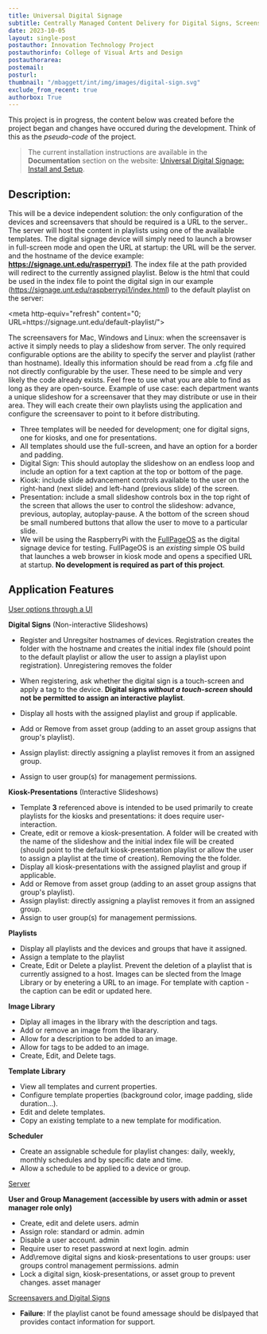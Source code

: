 ```yaml
---
title: Universal Digital Signage
subtitle: Centrally Managed Content Delivery for Digital Signs, Screensavers, Kiosks, Presentations and More.
date: 2023-10-05
layout: single-post
postauthor: Innovation Technology Project
postauthorinfo: College of Visual Arts and Design
postauthorarea: 
postemail:
posturl: 
thumbnail: "/mbaggett/int/img/images/digital-sign.svg"
exclude_from_recent: true
authorbox: True
---
```

This project is in progress, the content below was created before the project began and changes have occured during the development.  Think of this as the *pseudo-code* of the project.

> The current installation instructions are available in the **Documentation** section on the website: <a href="/mbaggett/documentation/digital-signage-install/" alt="Universal Digital Signage Install" title="Universal Digital Signage Installation info">Universal Digital Signage: Install and Setup</a>.

## Description: ##

This will be a device independent solution: the only configuration of the devices and screensavers that should be required is a URL to the server.. The server will host the content in playlists using one of the available templates. The digital signage device will simply need to launch a browser in full-screen mode and open the URL at startup: the URL will be the server. and the hostname of the device example: <b>https://signage.unt.edu/rasperrypi1</b>. The index file at the path provided will redirect to the currently assigned playlist. Below is the html that could be used in the index file to point the digital sign in our example (https://signage.unt.edu/raspberrypi1/index.html) to the default playlist on the server:

<div class="welcome-box">&lt;meta http-equiv=&quot;refresh&quot; content=&quot;0; URL=https://signage.unt.edu/default-playlist/&quot;&gt;</div>

The screensavers for Mac, Windows and Linux: when the screensaver is active it simply needs to play a slideshow from server. The only required configurable options are the ability to specify the server and playlist (rather than hostname). Ideally this information should be read from a .cfg file and not directly configurable by the user. These need to be simple and very likely the code already exists. Feel free to use what you are able to find as long as they are open-source.
Example of use case: each department wants a unique slideshow for a screensaver that they may distribute or use in their area. They will each create their own playlists using the application and configure the screensaver to point to it before distributing.
- Three templates will be needed for development; one for digital signs, one for kiosks, and one for presentations.
- All templates should use the full-screen, and have an option for a border and padding.
- Digital Sign: This should autoplay the slideshow on an endless loop and include an option for a text caption at the top or bottom of the page.
- Kiosk: include slide advancement controls available to the user on the right-hand (next slide) and left-hand (previous slide) of the screen.
- Presentation: include a small slideshow controls box in the top right of the screen that allows the user to control the slideshow: advance, previous, autoplay, autoplay-pause. A the bottom of the screen shoud be small numbered buttons that allow the user to move to a particular slide.
- We will be using the RaspberryPi with the <a href="https://www.otot.tv/fullpageos-setup-instructions/" alt="Raspberry Pi FullPageOS">FullPageOS</a> as the digital signage device for testing. FullPageOS is an <em>existing</em> simple OS build that launches a web browser in kiosk mode and opens a specified URL at startup. <b>No development is required as part of this project</b>.

## Application Features ##

<u>User options through a UI</u>

<b>Digital Signs</b> (Non-interactive Slideshows)
- Register and Unregsiter hostnames of devices. Registration creates the folder with the hostname and creates the initial index file (should point to the default playlist or allow the user to assign a playlist upon registration). Unregistering removes the folder
- When registering, ask whether the digital sign is a touch-screen and apply a tag to the device. <b>Digital signs <em>without a touch-screen</em> should not be permitted to assign an interactive playlist</b>.

- Display all hosts with the assigned <span class="primefont">playlist</span> and <span class="primefont">group</span> if applicable.
- Add or Remove from asset group (adding to an asset group assigns that group's playlist).
- Assign playlist: directly assigning a playlist removes it from an assigned group.
- Assign to user group(s) for management permissions.

<b>Kiosk-Presentations</b> (Interactive Slideshows) 
- Template <b>3</b> referenced above is intended to be used primarily to create playlists for the kiosks and presentations: it does require user-interaction.
- Create, edit or remove a kiosk-presentation. A folder will be created with the name of the slideshow and the initial index file will be created (should point to the default kiosk-presentation playlist or allow the user to assign a playlist at the time of creation). Removing the  the folder.
- Display all kiosk-presentations with the assigned <span class="primefont">playlist</span> and <span class="primefont">group</span> if applicable.
- Add or Remove from asset group (adding to an asset group assigns that group's playlist).
- Assign playlist: directly assigning a playlist removes it from an assigned group.
- Assign to user group(s) for management permissions.

<b>Playlists</b> 
- Display all playlists and the devices and groups that have it assigned.
- Assign a template to the playlist
- Create, Edit or Delete a playlist. Prevent the deletion of a playlist that is currently assigned to a host. Images can be slected from the Image Library or by enetering a URL to an image. For template with caption - the caption can be edit or updated here. 

<b>Image Library</b> 
- Diplay all images in the library with the description and tags.
- Add or remove an image from the libarary.  
- Allow for a description to be added to an image.
- Allow for tags to be added to an image.
- Create, Edit, and Delete tags.
    
<b>Template Library</b>
- View all templates and current properties.
- Configure template properties (background color, image padding, slide duration...).
- Edit and delete templates.
- Copy an existing template to a new template for modification.

<b>Scheduler</b>
- Create an assignable schedule for playlist changes: daily, weekly, monthly schedules and by specific date and time.
- Allow a schedule to be applied to a device or group.

<u>Server</u>

<b>User and Group Management (accessible by users with admin or asset manager role only)</b>
- Create, edit and delete users. <span class="role-emph1">admin</span>
- Assign role: standard or admin. <span class="role-emph1">admin</span>
- Disable a user account. <span class="role-emph1">admin</span>
- Require user to reset password at next login. <span class="role-emph1">admin</span>
- Add\remove digital signs and kiosk-presentations to user groups: user groups control management permissions. <span class="role-emph1">admin</span>
- Lock a digital sign, kiosk-presentations, or asset group to prevent changes. <span class="role-emph2">asset manager</span>

<u>Screensavers and Digital Signs</u>

- <b>Failure</b>: If the playlist canot be found amessage should be dislpayed that provides contact information for support.